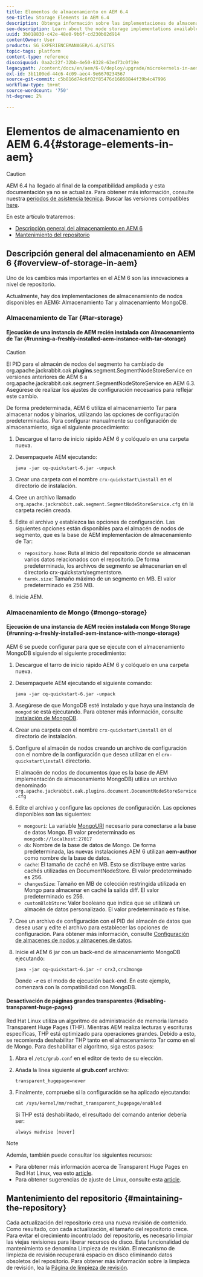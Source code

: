 ```yaml
---
title: Elementos de almacenamiento en AEM 6.4
seo-title: Storage Elements in AEM 6.4
description: Obtenga información sobre las implementaciones de almacenamiento de nodos disponibles en AEM 6.4 y cómo mantener el repositorio.
seo-description: Learn about the node storage implementations available in AEM 6.4 and how to maintain the repository.
uuid: 3b018830-c42e-48e0-9b6f-cd230b02d914
contentOwner: User
products: SG_EXPERIENCEMANAGER/6.4/SITES
topic-tags: platform
content-type: reference
discoiquuid: 0aa2c22f-32bb-4e50-8328-63ed73c0f19e
legacypath: /content/docs/en/aem/6-0/deploy/upgrade/microkernels-in-aem-6-0
exl-id: 3b1100ed-44c6-4c09-aec4-9e6670234567
source-git-commit: c5b816d74c6f02f85476d16868844f39b4c47996
workflow-type: tm+mt
source-wordcount: '750'
ht-degree: 2%

---
```


# Elementos de almacenamiento en AEM 6.4{#storage-elements-in-aem}

>[!CAUTION]
>
>AEM 6.4 ha llegado al final de la compatibilidad ampliada y esta documentación ya no se actualiza. Para obtener más información, consulte nuestra [períodos de asistencia técnica](https://helpx.adobe.com/es/support/programs/eol-matrix.html). Buscar las versiones compatibles [here](https://experienceleague.adobe.com/docs/).

En este artículo trataremos:

* [Descripción general del almacenamiento en AEM 6](/help/sites-deploying/storage-elements-in-aem-6.md#overview-of-storage-in-aem)
* [Mantenimiento del repositorio](/help/sites-deploying/storage-elements-in-aem-6.md#maintaining-the-repository)

## Descripción general del almacenamiento en AEM 6 {#overview-of-storage-in-aem}

Uno de los cambios más importantes en el AEM 6 son las innovaciones a nivel de repositorio.

Actualmente, hay dos implementaciones de almacenamiento de nodos disponibles en AEM6: Almacenamiento Tar y almacenamiento MongoDB.

### Almacenamiento de Tar {#tar-storage}

#### Ejecución de una instancia de AEM recién instalada con Almacenamiento de Tar {#running-a-freshly-installed-aem-instance-with-tar-storage}

>[!CAUTION]
>
>El PID para el almacén de nodos del segmento ha cambiado de org.apache.jackrabbit.oak.**plugins**.segment.SegmentNodeStoreService en versiones anteriores de AEM 6 a org.apache.jackrabbit.oak.segment.SegmentNodeStoreService en AEM 6.3. Asegúrese de realizar los ajustes de configuración necesarios para reflejar este cambio.

De forma predeterminada, AEM 6 utiliza el almacenamiento Tar para almacenar nodos y binarios, utilizando las opciones de configuración predeterminadas. Para configurar manualmente su configuración de almacenamiento, siga el siguiente procedimiento:

1. Descargue el tarro de inicio rápido AEM 6 y colóquelo en una carpeta nueva.
1. Desempaquete AEM ejecutando:

   `java -jar cq-quickstart-6.jar -unpack`

1. Crear una carpeta con el nombre `crx-quickstart\install` en el directorio de instalación.

1. Cree un archivo llamado `org.apache.jackrabbit.oak.segment.SegmentNodeStoreService.cfg` en la carpeta recién creada.

1. Edite el archivo y establezca las opciones de configuración. Las siguientes opciones están disponibles para el almacén de nodos de segmento, que es la base de AEM implementación de almacenamiento de Tar:

   * `repository.home`: Ruta al inicio del repositorio donde se almacenan varios datos relacionados con el repositorio. De forma predeterminada, los archivos de segmento se almacenarían en el directorio crx-quickstart/segmentstore.
   * `tarmk.size`: Tamaño máximo de un segmento en MB. El valor predeterminado es 256 MB.

1. Inicie AEM.

### Almacenamiento de Mongo {#mongo-storage}

#### Ejecución de una instancia de AEM recién instalada con Mongo Storage {#running-a-freshly-installed-aem-instance-with-mongo-storage}

AEM 6 se puede configurar para que se ejecute con el almacenamiento MongoDB siguiendo el siguiente procedimiento:

1. Descargue el tarro de inicio rápido AEM 6 y colóquelo en una carpeta nueva.
1. Desempaquete AEM ejecutando el siguiente comando:

   `java -jar cq-quickstart-6.jar -unpack`

1. Asegúrese de que MongoDB esté instalado y que haya una instancia de `mongod` se está ejecutando. Para obtener más información, consulte [Instalación de MongoDB](https://docs.mongodb.org/manual/installation/).
1. Crear una carpeta con el nombre `crx-quickstart\install` en el directorio de instalación.
1. Configure el almacén de nodos creando un archivo de configuración con el nombre de la configuración que desea utilizar en el `crx-quickstart\install` directorio.

   El almacén de nodos de documentos (que es la base de AEM implementación de almacenamiento MongoDB) utiliza un archivo denominado `org.apache.jackrabbit.oak.plugins.document.DocumentNodeStoreService.cfg`

1. Edite el archivo y configure las opciones de configuración. Las opciones disponibles son las siguientes:

   * `mongouri`: La variable [MongoURI](https://docs.mongodb.org/manual/reference/connection-string/) necesario para conectarse a la base de datos Mongo. El valor predeterminado es `mongodb://localhost:27017`
   * `db`: Nombre de la base de datos de Mongo. De forma predeterminada, las nuevas instalaciones AEM 6 utilizan **aem-author** como nombre de la base de datos.
   * `cache`: El tamaño de caché en MB. Esto se distribuye entre varias cachés utilizadas en DocumentNodeStore. El valor predeterminado es 256.
   * `changesSize`: Tamaño en MB de colección restringida utilizada en Mongo para almacenar en caché la salida diff. El valor predeterminado es 256.
   * `customBlobStore`: Valor booleano que indica que se utilizará un almacén de datos personalizado. El valor predeterminado es false.

1. Cree un archivo de configuración con el PID del almacén de datos que desea usar y edite el archivo para establecer las opciones de configuración. Para obtener más información, consulte [Configuración de almacenes de nodos y almacenes de datos](/help/sites-deploying/data-store-config.md).

1. Inicie el AEM 6 jar con un back-end de almacenamiento MongoDB ejecutando:

   ```shell
   java -jar cq-quickstart-6.jar -r crx3,crx3mongo
   ```

   Donde **`-r`** es el modo de ejecución back-end. En este ejemplo, comenzará con la compatibilidad con MongoDB.

#### Desactivación de páginas grandes transparentes {#disabling-transparent-huge-pages}

Red Hat Linux utiliza un algoritmo de administración de memoria llamado Transparent Huge Pages (THP). Mientras AEM realiza lecturas y escrituras específicas, THP está optimizado para operaciones grandes. Debido a esto, se recomienda deshabilitar THP tanto en el almacenamiento Tar como en el de Mongo. Para deshabilitar el algoritmo, siga estos pasos:

1. Abra el `/etc/grub.conf` en el editor de texto de su elección.
1. Añada la línea siguiente al **grub.conf** archivo:

   ```
   transparent_hugepage=never
   ```

1. Finalmente, compruebe si la configuración se ha aplicado ejecutando:

   ```
   cat /sys/kernel/mm/redhat_transparent_hugepage/enabled
   ```

   Si THP está deshabilitado, el resultado del comando anterior debería ser:

   ```
   always madvise [never]
   ```

>[!NOTE]
>
>Además, también puede consultar los siguientes recursos:
>
>* Para obtener más información acerca de Transparent Huge Pages en Red Hat Linux, vea esto [article](https://access.redhat.com/solutions/46111).
>* Para obtener sugerencias de ajuste de Linux, consulte esta [article](https://helpx.adobe.com/experience-manager/kb/performance-tuning-tips.html).
>


## Mantenimiento del repositorio {#maintaining-the-repository}

Cada actualización del repositorio crea una nueva revisión de contenido. Como resultado, con cada actualización, el tamaño del repositorio crece. Para evitar el crecimiento incontrolado del repositorio, es necesario limpiar las viejas revisiones para liberar recursos de disco. Esta funcionalidad de mantenimiento se denomina Limpieza de revisión. El mecanismo de limpieza de revisión recuperará espacio en disco eliminando datos obsoletos del repositorio. Para obtener más información sobre la limpieza de revisión, lea la [Página de limpieza de revisión](/help/sites-deploying/revision-cleanup.md).
